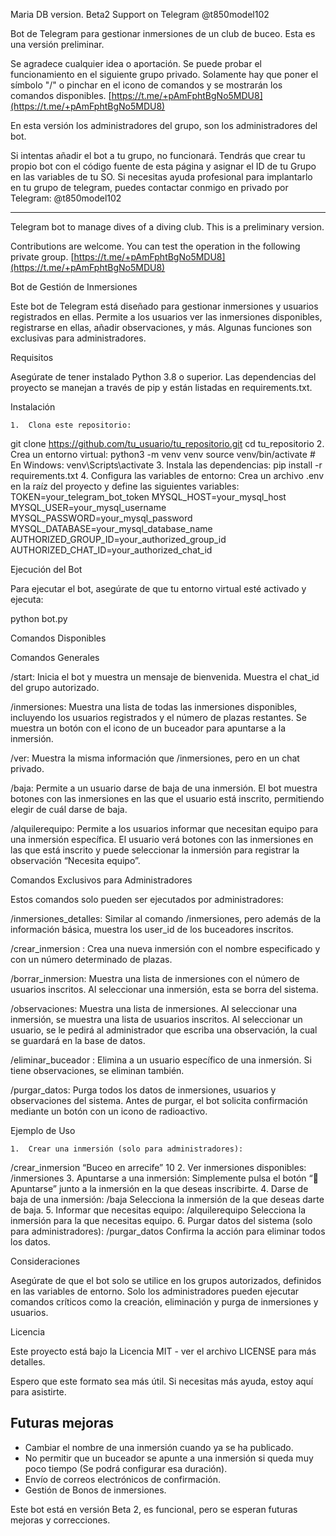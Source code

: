Maria DB version. Beta2
Support on Telegram @t850model102

Bot de Telegram para gestionar inmersiones de un club de buceo.
Esta es una versión preliminar.

Se agradece cualquier idea o aportación.
Se puede probar el funcionamiento en el siguiente grupo privado. Solamente hay que poner el símbolo "/" o pinchar en el icono de comandos y se mostrarán los comandos disponibles.
[https://t.me/+pAmFphtBgNo5MDU8](https://t.me/+pAmFphtBgNo5MDU8)

En esta versión los administradores del grupo, son los administradores del bot.

Si intentas añadir el bot a tu grupo, no funcionará. Tendrás que crear tu propio bot con el código fuente de esta página y asignar el ID de tu Grupo en las variables de tu SO.
Si necesitas ayuda profesional para implantarlo en tu grupo de telegram, puedes contactar conmigo en privado por Telegram: @t850model102

--------
Telegram bot to manage dives of a diving club.
This is a preliminary version.

Contributions are welcome.
You can test the operation in the following private group.
[https://t.me/+pAmFphtBgNo5MDU8](https://t.me/+pAmFphtBgNo5MDU8)

Bot de Gestión de Inmersiones

Este bot de Telegram está diseñado para gestionar inmersiones y usuarios registrados en ellas. Permite a los usuarios ver las inmersiones disponibles, registrarse en ellas, añadir observaciones, y más. Algunas funciones son exclusivas para administradores.

Requisitos

Asegúrate de tener instalado Python 3.8 o superior. Las dependencias del proyecto se manejan a través de pip y están listadas en requirements.txt.

Instalación

	1.	Clona este repositorio:
git clone https://github.com/tu_usuario/tu_repositorio.git
cd tu_repositorio
	2.	Crea un entorno virtual:
python3 -m venv venv
source venv/bin/activate   # En Windows: venv\Scripts\activate
	3.	Instala las dependencias:
pip install -r requirements.txt
	4.	Configura las variables de entorno:
Crea un archivo .env en la raíz del proyecto y define las siguientes variables:
TOKEN=your_telegram_bot_token
MYSQL_HOST=your_mysql_host
MYSQL_USER=your_mysql_username
MYSQL_PASSWORD=your_mysql_password
MYSQL_DATABASE=your_mysql_database_name
AUTHORIZED_GROUP_ID=your_authorized_group_id
AUTHORIZED_CHAT_ID=your_authorized_chat_id

Ejecución del Bot

Para ejecutar el bot, asegúrate de que tu entorno virtual esté activado y ejecuta:

python bot.py

Comandos Disponibles

Comandos Generales

/start: Inicia el bot y muestra un mensaje de bienvenida. Muestra el chat_id del grupo autorizado.

/inmersiones: Muestra una lista de todas las inmersiones disponibles, incluyendo los usuarios registrados y el número de plazas restantes. Se muestra un botón con el icono de un buceador para apuntarse a la inmersión.

/ver: Muestra la misma información que /inmersiones, pero en un chat privado.

/baja: Permite a un usuario darse de baja de una inmersión. El bot muestra botones con las inmersiones en las que el usuario está inscrito, permitiendo elegir de cuál darse de baja.

/alquilerequipo: Permite a los usuarios informar que necesitan equipo para una inmersión específica. El usuario verá botones con las inmersiones en las que está inscrito y puede seleccionar la inmersión para registrar la observación “Necesita equipo”.

Comandos Exclusivos para Administradores

Estos comandos solo pueden ser ejecutados por administradores:

/inmersiones_detalles: Similar al comando /inmersiones, pero además de la información básica, muestra los user_id de los buceadores inscritos.

/crear_inmersion  : Crea una nueva inmersión con el nombre especificado y con un número determinado de plazas.

/borrar_inmersion: Muestra una lista de inmersiones con el número de usuarios inscritos. Al seleccionar una inmersión, esta se borra del sistema.

/observaciones: Muestra una lista de inmersiones. Al seleccionar una inmersión, se muestra una lista de usuarios inscritos. Al seleccionar un usuario, se le pedirá al administrador que escriba una observación, la cual se guardará en la base de datos.

/eliminar_buceador  : Elimina a un usuario específico de una inmersión. Si tiene observaciones, se eliminan también.

/purgar_datos: Purga todos los datos de inmersiones, usuarios y observaciones del sistema. Antes de purgar, el bot solicita confirmación mediante un botón con un icono de radioactivo.

Ejemplo de Uso

	1.	Crear una inmersión (solo para administradores):
/crear_inmersion “Buceo en arrecife” 10
	2.	Ver inmersiones disponibles:
/inmersiones
	3.	Apuntarse a una inmersión:
Simplemente pulsa el botón “🤿 Apuntarse” junto a la inmersión en la que deseas inscribirte.
	4.	Darse de baja de una inmersión:
/baja
Selecciona la inmersión de la que deseas darte de baja.
	5.	Informar que necesitas equipo:
/alquilerequipo
Selecciona la inmersión para la que necesitas equipo.
	6.	Purgar datos del sistema (solo para administradores):
/purgar_datos
Confirma la acción para eliminar todos los datos.

Consideraciones

Asegúrate de que el bot solo se utilice en los grupos autorizados, definidos en las variables de entorno.
Solo los administradores pueden ejecutar comandos críticos como la creación, eliminación y purga de inmersiones y usuarios.

Licencia

Este proyecto está bajo la Licencia MIT - ver el archivo LICENSE para más detalles.

Espero que este formato sea más útil. Si necesitas más ayuda, estoy aquí para asistirte.

## Futuras mejoras
- Cambiar el nombre de una inmersión cuando ya se ha publicado.
- No permitir que un buceador se apunte a una inmersión si queda muy poco tiempo (Se podrá configurar esa duración).
- Envío de correos electrónicos de confirmación.
- Gestión de Bonos de inmersiones.

Este bot está en versión Beta 2, es funcional, pero se esperan futuras mejoras y correcciones.
